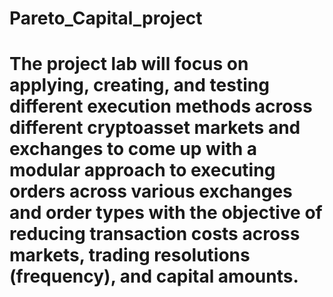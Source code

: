 # Pareto_Capital_project
# The project lab will focus on applying, creating, and testing different execution methods across different cryptoasset markets and exchanges to come up with a modular approach to executing orders across various exchanges and order types with the objective of reducing transaction costs across markets, trading resolutions (frequency), and capital amounts.
